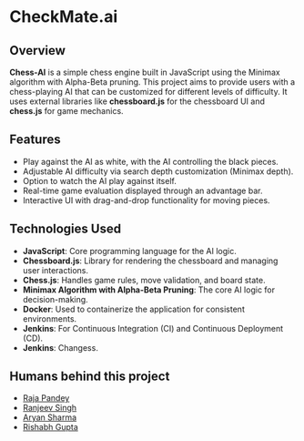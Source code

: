 # CheckMate.ai

## Overview
**Chess-AI** is a simple chess engine built in JavaScript using the Minimax algorithm with Alpha-Beta pruning. This project aims to provide users with a chess-playing AI that can be customized for different levels of difficulty. It uses external libraries like **chessboard.js** for the chessboard UI and **chess.js** for game mechanics.

## Features
- Play against the AI as white, with the AI controlling the black pieces.
- Adjustable AI difficulty via search depth customization (Minimax depth).
- Option to watch the AI play against itself.
- Real-time game evaluation displayed through an advantage bar.
- Interactive UI with drag-and-drop functionality for moving pieces.

## Technologies Used
- **JavaScript**: Core programming language for the AI logic.
- **Chessboard.js**: Library for rendering the chessboard and managing user interactions.
- **Chess.js**: Handles game rules, move validation, and board state.
- **Minimax Algorithm with Alpha-Beta Pruning**: The core AI logic for decision-making.
- **Docker**: Used to containerize the application for consistent environments.
- **Jenkins**: For Continuous Integration (CI) and Continuous Deployment (CD).
- **Jenkins**: Changess.

## Humans behind this project
- [Raja Pandey](https://github.com/Rpandey010)
- [Ranjeev Singh](https://github.com/Ranjeev2)
- [Aryan Sharma](https://github.com/Zilean12)
- [Rishabh Gupta](https://github.com/Rishabh2333g)